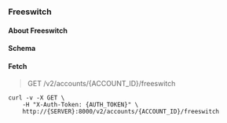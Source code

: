 ### Freeswitch

#### About Freeswitch

#### Schema



#### Fetch

> GET /v2/accounts/{ACCOUNT_ID}/freeswitch

```curl
curl -v -X GET \
    -H "X-Auth-Token: {AUTH_TOKEN}" \
    http://{SERVER}:8000/v2/accounts/{ACCOUNT_ID}/freeswitch
```

